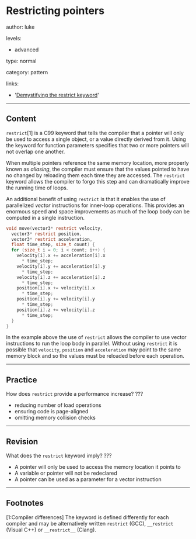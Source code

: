 # Restricting pointers
author: luke

levels:

  - advanced

type: normal

category: pattern

links:

  - '[Demystifying the restrict keyword](http://cellperformance.beyond3d.com/articles/2006/05/demystifying-the-restrict-keyword.html)'

---
## Content

`restrict`[1] is a C99 keyword that tells the compiler that a pointer will only
be used to access a single object, or a value directly derived from it. Using
the keyword for function parameters specifies that two or more pointers
will not overlap one another.

When multiple pointers reference the same memory location, more properly known
as *aliasing*, the compiler must ensure that the values pointed to have no
changed by reloading them each time they are accessed. The `restrict` keyword
allows the compiler to forgo this step and can dramatically improve the running
time of loops.

An additional benefit of using `restrict` is that it enables the use of
parallelized *vector* instructions for inner-loop operations. This provides an
enormous speed and space improvements as much of the loop body can be computed
in a single instruction.

```c
void move(vector3* restrict velocity,
  vector3* restrict position,
  vector3* restrict acceleration,
  float time_step, size_t count) {
  for (size_t i = 0; i < count; i++) {
    velocity[i].x += acceleration[i].x
      * time_step;
    velocity[i].y += acceleration[i].y
      * time_step;
    velocity[i].z += acceleration[i].z
      * time_step;
    position[i].x += velocity[i].x
      * time_step;
    position[i].y += velocity[i].y
      * time_step;
    position[i].z += velocity[i].z
      * time_step;
  }
}
```

In the example above the use of `restrict` allows the compiler to use vector
instructions to run the loop body in parallel. Without using `restrict` it is
possible that `velocity`, `position` and `acceleration` may point to the same
memory block and so the values must be reloaded before each operation.

---
## Practice

How does `restrict` provide a performance increase?
???

* reducing number of load operations
* ensuring code is page-aligned
* omitting memory collision checks

---
## Revision

What does the `restrict` keyword imply?
???

* A pointer will only be used to access the memory location it points to
* A variable or pointer will not be redeclared
* A pointer can be used as a parameter for a vector instruction

---
## Footnotes

[1:Compiler differences]
The keyword is defined differently for each compiler and may be alternatively
written `restrict` (GCC), `__restrict` (Visual C++) or `__restrict__` (Clang).
